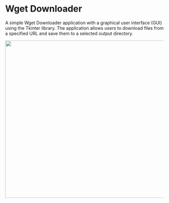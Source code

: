 # Wget Downloader
A simple Wget Downloader application with a graphical user interface (GUI) using the Tkinter library. The application allows users to download files from a specified URL and save them to a selected output directory.
<p align="center">
  <img width="660" height="500" src="https://i.ibb.co/wKrpx0s/wget-cover-1.png">
</p>
